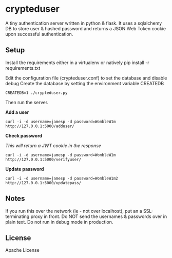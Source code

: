 crypteduser
=======

A tiny authentication server written in python & flask. It uses a sqlalchemy DB to store user & hashed password and returns a JSON Web Token cookie upon successful authentication.

Setup
-----

Install the requirements either in a virtualenv or natively
    pip install -r requirements.txt

Edit the configuration file (crypteduser.conf) to set the database and disable debug
Create the database by setting the environment variable CREATEDB

    CREATEDB=1 ./crypteduser.py

Then run the server.

**Add a user**

    curl -i -d username=jamesp -d password=WombleW1m http://127.0.0.1:5000/adduser/

**Check password**

*This will return a JWT cookie in the response*

    curl -i -d username=jamesp -d password=WombleW1m http://127.0.0.1:5000/verifyuser/

**Update password**

    curl -i -d username=jamesp -d password=WombleW1m2 http://127.0.0.1:5000/updatepass/

Notes
-----

If you run this over the network (ie - not over localhost), put an a SSL-terminating proxy in front.
Do NOT send the usernames & passwords over in plain text. Do not run in debug mode in production.

License
-----
Apache License
